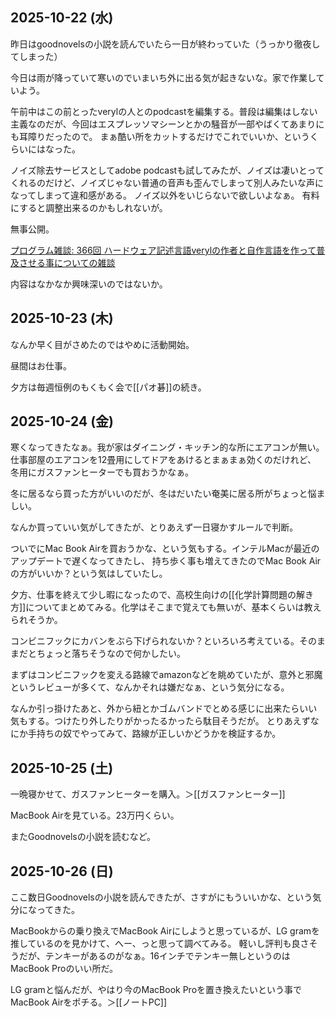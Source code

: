##  2025-10-22 (水)

昨日はgoodnovelsの小説を読んでいたら一日が終わっていた（うっかり徹夜してしまった）

今日は雨が降っていて寒いのでいまいち外に出る気が起きないな。家で作業していよう。

午前中はこの前とったverylの人とのpodcastを編集する。普段は編集はしない主義なのだが、今回はエスプレッソマシーンとかの騒音が一部やばくてあまりにも耳障りだったので。
まぁ酷い所をカットするだけでこれでいいか、というくらいにはなった。

ノイズ除去サービスとしてadobe podcastも試してみたが、ノイズは凄いとってくれるのだけど、ノイズじゃない普通の音声も歪んでしまって別人みたいな声になってしまって違和感がある。
ノイズ以外をいじらないで欲しいよなぁ。
有料にすると調整出来るのかもしれないが。

無事公開。

[プログラム雑談: 366回 ハードウェア記述言語verylの作者と自作言語を作って普及させる事についての雑談](https://open.spotify.com/episode/1zQbEuJ487JlIx29LkArn0?si=8sCmU-vnQmOB7OzHcbPOSA)

内容はなかなか興味深いのではないか。

## 2025-10-23 (木)

なんか早く目がさめたのではやめに活動開始。

昼間はお仕事。

夕方は毎週恒例のもくもく会で[[パオ碁]]の続き。

## 2025-10-24 (金)

寒くなってきたなぁ。我が家はダイニング・キッチン的な所にエアコンが無い。仕事部屋のエアコンを12畳用にしてドアをあけるとまぁまぁ効くのだけれど、
冬用にガスファンヒーターでも買おうかなぁ。

冬に居るなら買った方がいいのだが、冬はだいたい奄美に居る所がちょっと悩ましい。

なんか買っていい気がしてきたが、とりあえず一日寝かすルールで判断。

ついでにMac Book Airを買おうかな、という気もする。インテルMacが最近のアップデートで遅くなってきたし、
持ち歩く事も増えてきたのでMac Book Airの方がいいか？という気はしていたし。

夕方、仕事を終えて少し暇になったので、高校生向けの[[化学計算問題の解き方]]についてまとめてみる。化学はそこまで覚えても無いが、基本くらいは教えられそうか。

コンビニフックにカバンをぶら下げられないか？といろいろ考えている。そのままだとちょっと落ちそうなので何かしたい。

まずはコンビニフックを変える路線でamazonなどを眺めていたが、意外と邪魔というレビューが多くて、なんかそれは嫌だなぁ、という気分になる。

なんか引っ掛けたあと、外から紐とかゴムバンドでとめる感じに出来たらいい気もする。つけたり外したりがかったるかったら駄目そうだが。
とりあえずなにか手持ちの奴でやってみて、路線が正しいかどうかを検証するか。

## 2025-10-25 (土)

一晩寝かせて、ガスファンヒーターを購入。＞[[ガスファンヒーター]]

MacBook Airを見ている。23万円くらい。

またGoodnovelsの小説を読むなど。

## 2025-10-26 (日)

ここ数日Goodnovelsの小説を読んできたが、さすがにもういいかな、という気分になってきた。

MacBookからの乗り換えでMacBook Airにしようと思っているが、LG gramを推しているのを見かけて、へー、っと思って調べてみる。
軽いし評判も良さそうだが、テンキーがあるのがなぁ。16インチでテンキー無しというのはMacBook Proのいい所だ。

LG gramと悩んだが、やはり今のMacBook Proを置き換えたいという事でMacBook Airをポチる。＞[[ノートPC]]